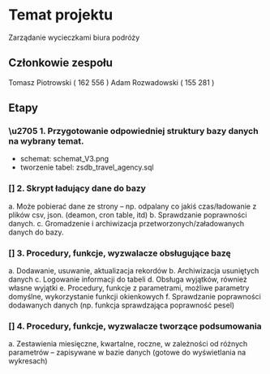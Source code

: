 # Temat projektu
Zarządanie wycieczkami biura podróży

## Członkowie zespołu
Tomasz Piotrowski ( 162 556 )
Adam Rozwadowski ( 155 281 )

## Etapy
### \u2705 1. Przygotowanie odpowiedniej struktury bazy danych na wybrany temat. 
- schemat: schemat_V3.png
- tworzenie tabel: zsdb_travel_agency.sql

### [] 2. Skrypt ładujący dane do bazy 
a. Może pobierać dane ze strony – np. odpalany co jakiś czas/ładowanie z plików 
csv, json. (deamon, cron table, itd) 
b. Sprawdzanie poprawności danych. 
c. Gromadzenie i archiwizacja przetworzonych/załadowanych danych do bazy. 

### [] 3. Procedury, funkcje, wyzwalacze obsługujące bazę 
a. Dodawanie, usuwanie, aktualizacja rekordów 
b. Archiwizacja usuniętych danych 
c. Logowanie informacji do tabeli 
d. Obsługa wyjątków, również własne wyjątki 
e. Procedury, funkcje z parametrami, możliwe parametry domyślne, 
wykorzystanie funkcji okienkowych 
f. 
Sprawdzanie poprawności dodawanych danych (np. funkcja sprawdzająca 
poprawność pesel) 

### [] 4. Procedury, funkcje, wyzwalacze tworzące podsumowania 
a. Zestawienia miesięczne, kwartalne, roczne, w zależności od różnych 
parametrów – zapisywane w bazie danych (gotowe do wyświetlania na 
wykresach)
